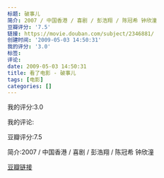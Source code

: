 ```yaml
---
标题: 破事儿
简介: 2007 / 中国香港 / 喜剧 / 彭浩翔 / 陈冠希 钟欣潼
豆瓣评分: '7.5'
链接: https://movie.douban.com/subject/2346881/
创建时间: '2009-05-03 14:50:31'
我的评分: '3.0'
标签:
评论:
date: 2009-05-03 14:50:31
title: 看了电影 - 破事儿
tags: [电影]
categories: []
---
```


我的评分:3.0

我的评论:

豆瓣评分:7.5

简介:2007 / 中国香港 / 喜剧 / 彭浩翔 / 陈冠希 钟欣潼

[豆瓣链接](https://movie.douban.com/subject/2346881/)

